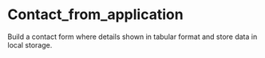 # Contact_from_application
Build a contact form where details shown in tabular format and store data in local storage.
